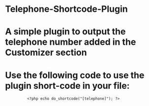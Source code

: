 # Telephone-Shortcode-Plugin
# A simple plugin to output the telephone number added in the Customizer section

# Use the following code to use the plugin short-code in your file:
          
              <?php echo do_shortcode("[telephone]"); ?>
